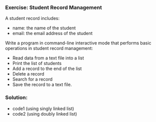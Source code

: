 ### Exercise: Student Record Management

A student record includes:
- name: the name of the student
- email: the email address of the student

Write a program in command-line interactive mode that performs basic operations in student record management:
- Read data from a text file into a list
- Print the list of students
- Add a record to the end of the list
- Delete a record
- Search for a record
- Save the record to a text file.

### Solution:
- code1 (using singly linked list)
- code2 (using doubly linked list)

